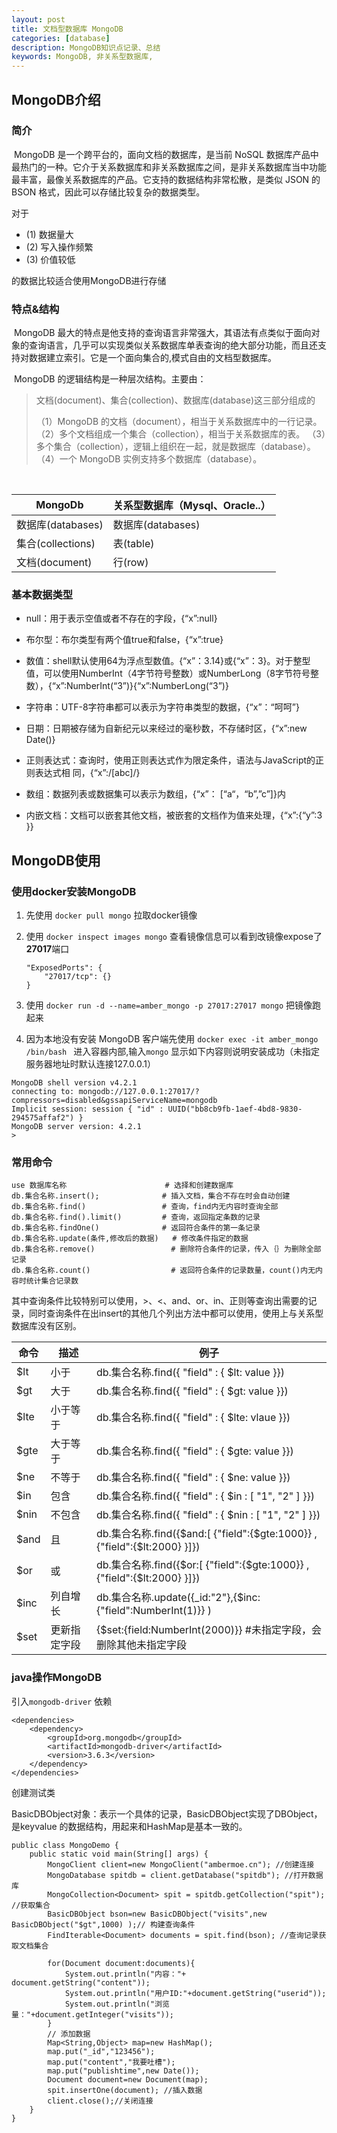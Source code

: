```yaml
---
layout: post
title: 文档型数据库 MongoDB 
categories: [database]
description: MongoDB知识点记录、总结
keywords: MongoDB, 非关系型数据库,
---
```


## MongoDB介绍

### 简介

​	MongoDB 是一个跨平台的，面向文档的数据库，是当前 NoSQL 数据库产品中最热门的一种。它介于关系数据库和非关系数据库之间，是非关系数据库当中功能最丰富，最像关系数据库的产品。它支持的数据结构非常松散，是类似 JSON 的 BSON 格式，因此可以存储比较复杂的数据类型。

对于

* (1) 数据量大
* (2) 写入操作频繁
* (3) 价值较低

的数据比较适合使用MongoDB进行存储

### 特点&结构

​	MongoDB 最大的特点是他支持的查询语言非常强大，其语法有点类似于面向对象的查询语言，几乎可以实现类似关系数据库单表查询的绝大部分功能，而且还支持对数据建立索引。它是一个面向集合的,模式自由的文档型数据库。

​	MongoDB 的逻辑结构是一种层次结构。主要由：

>文档(document)、集合(collection)、数据库(database)这三部分组成的
>
>（1）MongoDB 的文档（document），相当于关系数据库中的一行记录。
>（2）多个文档组成一个集合（collection），相当于关系数据库的表。
>（3）多个集合（collection），逻辑上组织在一起，就是数据库（database）。
>（4）一个 MongoDB 实例支持多个数据库（database）。

​	

| MongoDb           | 关系型数据库（Mysql、Oracle..） |
| ----------------- | ------------------------------- |
| 数据库(databases) | 数据库(databases)               |
| 集合(collections) | 表(table)                       |
| 文档(document)    | 行(row)                         |



### 基本数据类型

* null：用于表示空值或者不存在的字段，{“x”:null}

* 布尔型：布尔类型有两个值true和false，{“x”:true}

* 数值：shell默认使用64为浮点型数值。{“x”：3.14}或{“x”：3}。对于整型值，可以使用NumberInt（4字节符号整数）或NumberLong（8字节符号整数），{“x”:NumberInt(“3”)}{“x”:NumberLong(“3”)}

* 字符串：UTF-8字符串都可以表示为字符串类型的数据，{“x”：“呵呵”}

* 日期：日期被存储为自新纪元以来经过的毫秒数，不存储时区，{“x”:new Date()}

* 正则表达式：查询时，使用正则表达式作为限定条件，语法与JavaScript的正则表达式相
    同，{“x”:/[abc]/}

* 数组：数据列表或数据集可以表示为数组，{“x”： [“a“，“b”,”c”]}内

* 内嵌文档：文档可以嵌套其他文档，被嵌套的文档作为值来处理，{“x”:{“y”:3 }}

    

## MongoDB使用

### 使用docker安装MongoDB

1. 先使用 `docker pull mongo` 拉取docker镜像

2. 使用 `docker inspect images mongo` 查看镜像信息可以看到改镜像expose了**27017**端口

    ```
    "ExposedPorts": {
    	"27017/tcp": {}
    }
    ```

3. 使用 `docker run -d --name=amber_mongo -p 27017:27017 mongo`  把镜像跑起来

4. 因为本地没有安装 MongoDB 客户端先使用 `docker exec -it amber_mongo /bin/bash ` 进入容器内部,输入`mongo` 显示如下内容则说明安装成功（未指定服务器地址时默认连接127.0.0.1）

```
MongoDB shell version v4.2.1
connecting to: mongodb://127.0.0.1:27017/?compressors=disabled&gssapiServiceName=mongodb
Implicit session: session { "id" : UUID("bb8cb9fb-1aef-4bd8-9830-294575affaf2") }
MongoDB server version: 4.2.1
> 
```

### 常用命令

```
use 数据库名称                      # 选择和创建数据库
db.集合名称.insert();              # 插入文档，集合不存在时会自动创建
db.集合名称.find()                 # 查询，find内无内容时查询全部
db.集合名称.find().limit()         # 查询，返回指定条数的记录
db.集合名称.findOne()              # 返回符合条件的第一条记录
db.集合名称.update(条件,修改后的数据)   # 修改条件指定的数据
db.集合名称.remove()                 # 删除符合条件的记录，传入｛｝为删除全部记录
db.集合名称.count()                  # 返回符合条件的记录数量，count()内无内容时统计集合记录数
```

​	其中查询条件比较特别可以使用，>、<、and、or、in、正则等查询出需要的记录，同时查询条件在出insert的其他几个列出方法中都可以使用，使用上与关系型数据库没有区别。

| 命令 | 描述         | 例子                                                         |
| ---- | ------------ | ------------------------------------------------------------ |
| $lt  | 小于         | db.集合名称.find({ "field" : { $lt: value }})                |
| $gt  | 大于         | db.集合名称.find({ "field" : { $gt: value }})                |
| $lte | 小于等于     | db.集合名称.find({ "field" : { $lte: vlaue }})               |
| $gte | 大于等于     | db.集合名称.find({ "field" : { $gte: value }})               |
| $ne  | 不等于       | db.集合名称.find({ "field" : { $ne: value }})                |
| $in  | 包含         | db.集合名称.find({ "field" : { $in : [ "1", "2" ] }})        |
| $nin | 不包含       | db.集合名称.find({ "field" : { $nin : [ "1", "2" ] }})       |
| $and | 且           | db.集合名称.find({$and:[ {"field":{$gte:1000}} ,{"field":{$lt:2000} }]}) |
| $or  | 或           | db.集合名称.find({$or:[ {"field":{$gte:1000}} ,{"field":{$lt:2000} }]}) |
| $inc | 列自增长     | db.集合名称.update({_id:"2"},{$inc:{"field":NumberInt(1)}} ) |
| $set | 更新指定字段 | {$set:{field:NumberInt(2000)}} #未指定字段，会删除其他未指定字段 |

### java操作MongoDB

引入`mongodb‐driver` 依赖

```
<dependencies>
    <dependency>
        <groupId>org.mongodb</groupId>
        <artifactId>mongodb-driver</artifactId>
        <version>3.6.3</version>
    </dependency>
</dependencies>
```

创建测试类

BasicDBObject对象：表示一个具体的记录，BasicDBObject实现了DBObject，是keyvalue
的数据结构，用起来和HashMap是基本一致的。

```
public class MongoDemo {
    public static void main(String[] args) {
        MongoClient client=new MongoClient("ambermoe.cn"); //创建连接
        MongoDatabase spitdb = client.getDatabase("spitdb"); //打开数据库
        MongoCollection<Document> spit = spitdb.getCollection("spit"); //获取集合
        BasicDBObject bson=new BasicDBObject("visits",new BasicDBObject("$gt",1000) );// 构建查询条件
        FindIterable<Document> documents = spit.find(bson); //查询记录获取文档集合

        for(Document document:documents){
            System.out.println("内容："+ document.getString("content"));
            System.out.println("用户ID:"+document.getString("userid"));
            System.out.println("浏览量："+document.getInteger("visits"));
        }
        // 添加数据
        Map<String,Object> map=new HashMap();
        map.put("_id","123456");
        map.put("content","我要吐槽");
        map.put("publishtime",new Date());
        Document document=new Document(map);
        spit.insertOne(document); //插入数据
        client.close();//关闭连接
    }
}
```


